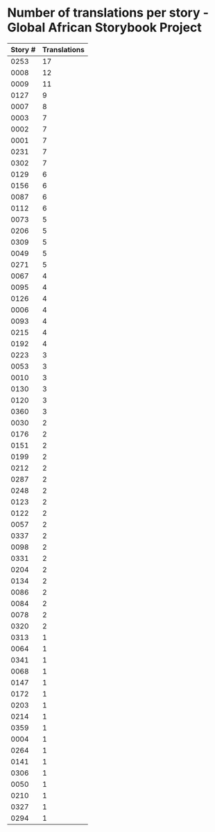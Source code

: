 # Number of translations per story - Global African Storybook Project

Story # | Translations
------- | ------------
0253 | 17
0008 | 12
0009 | 11
0127 | 9
0007 | 8
0003 | 7
0002 | 7
0001 | 7
0231 | 7
0302 | 7
0129 | 6
0156 | 6
0087 | 6
0112 | 6
0073 | 5
0206 | 5
0309 | 5
0049 | 5
0271 | 5
0067 | 4
0095 | 4
0126 | 4
0006 | 4
0093 | 4
0215 | 4
0192 | 4
0223 | 3
0053 | 3
0010 | 3
0130 | 3
0120 | 3
0360 | 3
0030 | 2
0176 | 2
0151 | 2
0199 | 2
0212 | 2
0287 | 2
0248 | 2
0123 | 2
0122 | 2
0057 | 2
0337 | 2
0098 | 2
0331 | 2
0204 | 2
0134 | 2
0086 | 2
0084 | 2
0078 | 2
0320 | 2
0313 | 1
0064 | 1
0341 | 1
0068 | 1
0147 | 1
0172 | 1
0203 | 1
0214 | 1
0359 | 1
0004 | 1
0264 | 1
0141 | 1
0306 | 1
0050 | 1
0210 | 1
0327 | 1
0294 | 1

